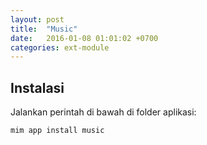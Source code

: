 ```yaml
---
layout: post
title:  "Music"
date:   2016-01-08 01:01:02 +0700
categories: ext-module
---
```


## Instalasi

Jalankan perintah di bawah di folder aplikasi:

```
mim app install music
```
